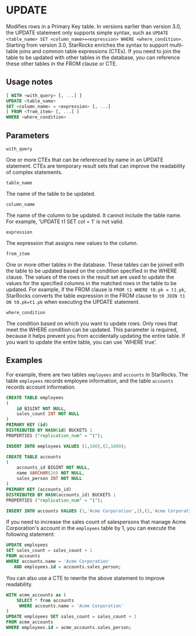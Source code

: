 # UPDATE

Modifies rows in a Primary Key table. In versions earlier than version 3.0, the UPDATE statement only supports simple syntax, such as `UPDATE <table_name> SET <column_name>=<expression> WHERE <where_condition>`. Starting from version 3.0, StarRocks enriches the syntax to support multi-table joins and common table expressions (CTEs). If you need to join the table to be updated with other tables in the database, you can reference these other tables in the FROM clause or CTE.

## Usage notes

```SQL
[ WITH <with_query> [, ...] ]
UPDATE <table_name>
SET <column_name> = <expression> [, ...]
[ FROM <from_item> [, ...] ]
WHERE <where_condition>
```

## Parameters

`with_query`

One or more CTEs that can be referenced by name in an UPDATE statement. CTEs are temporary result sets that can improve the readability of complex statements.

`table_name`

The name of the table to be updated.

`column_name`

The name of the column to be updated. It cannot include the table name. For example, 'UPDATE t1 SET col = 1' is not valid.

`expression`

The expression that assigns new values to the column.

`from_item`

One or more other tables in the database. These tables can be joined with the table to be updated based on the condition specified in the WHERE clause. The values of the rows in the result set are used to update the values for the specified columns in the matched rows in the table to be updated. For example, if the FROM clause is `FROM t1 WHERE t0.pk = t1.pk`, StarRocks converts the table expression in the FROM clause to `t0 JOIN t1 ON t0.pk=t1.pk` when executing the UPDATE statement.

`where_condition`

The condition based on which you want to update rows. Only rows that meet the WHERE condition can be updated. This parameter is required, because it helps prevent you from accidentally updating the entire table. If you want to update the entire table, you can use 'WHERE true'.

## Examples

For example, there are two tables `employees` and `accounts` in StarRocks. The table `employees` records employee information, and the table `accounts` records account information.

```SQL
CREATE TABLE employees
(
    id BIGINT NOT NULL,
    sales_count INT NOT NULL
) 
PRIMARY KEY (id)
DISTRIBUTED BY HASH(id) BUCKETS 1
PROPERTIES ("replication_num" = "1");

INSERT INTO employees VALUES (1,100),(2,1000);

CREATE TABLE accounts 
(
    accounts_id BIGINT NOT NULL,
    name VARCHAR(26) NOT NULL,
    sales_person INT NOT NULL
) 
PRIMARY KEY (accounts_id)
DISTRIBUTED BY HASH(accounts_id) BUCKETS 1
PROPERTIES ("replication_num" = "1");

INSERT INTO accounts VALUES (1,'Acme Corporation',2),(2,'Acme Corporation',3),(3,'Corporation',3);
```

If you need to increase the sales count of salespersons that manage Acme Corporation's account in the `employees` table by 1, you can execute the following statement:

```SQL
UPDATE employees
SET sales_count = sales_count + 1
FROM accounts
WHERE accounts.name = 'Acme Corporation'
   AND employees.id = accounts.sales_person;
```

You can also use a CTE to rewrite the above statement to improve readability.

```SQL
WITH acme_accounts as (
    SELECT * from accounts
     WHERE accounts.name = 'Acme Corporation'
)
UPDATE employees SET sales_count = sales_count + 1
FROM acme_accounts
WHERE employees.id = acme_accounts.sales_person;
```
